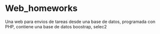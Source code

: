 # Web_homeworks
Una web para envios de tareas desde una base de datos, programada con PHP, contiene una base de datos 
boostrap, selec2
